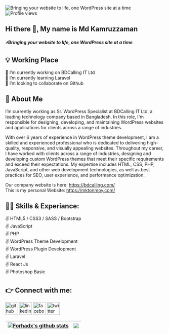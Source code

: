 ![Bringing your website to life, one WordPress site at a time](https://media.licdn.com/dms/image/D5616AQH_M4oOaBB8Uw/profile-displaybackgroundimage-shrink_350_1400/0/1679856244171?e=1685577600&v=beta&t=tHMEx6SZ3wpNywXZuOEY1hpNEfYmfjyIXazGc4UVLwo)
<br>
![Profile views](https://gpvc.arturio.dev/Mktonmoy403) 
<br>
## Hi there 👋, My name is Md Kamruzzaman
##### ⚡Bringing your website to life, one WordPress site at a time

## 💡 Working Place

🔭 I’m currently working on BDCalling IT Ltd <br>
🌱 I’m currently learning Laravel <br>
👯 I’m looking to collaborate on Github <br>

## 🚀 About Me

I’m currently working as Sr. WordPress Specialist at BDCalling IT Ltd, a leading technology company based in Bangladesh. In this role, I'm responsible for designing, developing, and maintaining WordPress websites and applications for clients across a range of industries.

With over 6 years of experience in WordPress theme development, I am a skilled and experienced professional who is dedicated to delivering high-quality, responsive, and visually appealing websites. Throughout my career, I have worked with clients across a range of industries, designing and developing custom WordPress themes that meet their specific requirements and exceed their expectations. My expertise includes HTML, CSS, PHP, JavaScript, and other web development technologies, as well as best practices for SEO, user experience, and performance optimization.

Our company website is here: https://bdcalling.com/
<br>
This is my personal Website: https://mktonmoy.com/

## 👨‍💻 Skills & Experiance: 

✌ HTML5 / CSS3 / SASS / Bootstrap <br>
✌ JavaScript <br>
✌ PHP <br>
✌ WordPress Theme Development <br> 
✌ WordPress Plugin Development <br>
✌ Laravel <br>
✌ React Js <br>
✌ Photoshop Basic<br>


## 👉 Connect with me:

[<img src='https://cdn.jsdelivr.net/npm/simple-icons@3.0.1/icons/github.svg' alt='github' height='40'>](https://github.com/Mktonmoy403)  [<img src='https://cdn.jsdelivr.net/npm/simple-icons@3.0.1/icons/linkedin.svg' alt='linkedin' height='40'>](https://www.linkedin.com/in/md-kamruzzaman-aa40b8181//)  [<img src='https://cdn.jsdelivr.net/npm/simple-icons@3.0.1/icons/facebook.svg' alt='facebook' height='40'>](https://www.facebook.com/mktonmoy403)  [<img src='https://cdn.jsdelivr.net/npm/simple-icons@3.0.1/icons/twitter.svg' alt='twitter' height='40'>](https://twitter.com)  

| <a href="https://github.com/Mktonmoy403/github-readme-stats"><img align="center" src="https://github-readme-stats.vercel.app/api?username=Mktonmoy403&show_icons=true&include_all_commits=true&theme=dark&hide_border=true&text_color=2a5fc1&title_color=2a5fc1&icon_color=2a5fc1" alt="Forhadx's github stats" /></a> | <a href="https://github.com/Mktonmoy403/github-readme-stats"><img align="center" src="https://github-readme-stats.vercel.app/api/top-langs/?username=Mktonmoy403&layout=compact&theme=dark&hide_border=true&title_color=2a5fc1" /></a> |
| ------------- | ------------- |

